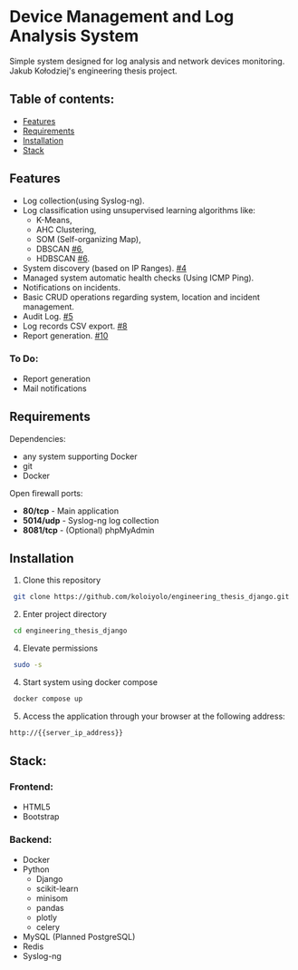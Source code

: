 # Device Management and Log Analysis System
Simple system designed for log analysis and network devices monitoring.\
Jakub Kołodziej's engineering thesis project.

## Table of contents:
- [Features](#features)
- [Requirements](#requirements)
- [Installation](#installation)
- [Stack](#stack)


## Features
* Log collection(using Syslog-ng).
* Log classification using unsupervised learning algorithms like:
  * K-Means,
  * AHC Clustering,
  * SOM (Self-organizing Map),
  * DBSCAN [#6](https://github.com/koloiyolo/engineering_thesis_django/pull/6),
  * HDBSCAN [#6](https://github.com/koloiyolo/engineering_thesis_django/pull/6).
* System discovery (based on IP Ranges). [#4](https://github.com/koloiyolo/engineering_thesis_django/pull/4)
* Managed system automatic health checks (Using ICMP Ping).
* Notifications on incidents.
* Basic CRUD operations regarding system, location and incident management.
* Audit Log. [#5](https://github.com/koloiyolo/engineering_thesis_django/pull/5)
* Log records CSV export. [#8](https://github.com/koloiyolo/engineering_thesis_django/pull/8)
* Report generation. [#10](https://github.com/koloiyolo/engineering_thesis_django/pull/10)

### To Do:
* Report generation
* Mail notifications

## Requirements
Dependencies:
  * any system supporting Docker
  * git
  * Docker

Open firewall ports:
  * **80/tcp** - Main application
  * **5014/udp** - Syslog-ng log collection
  * **8081/tcp** - (Optional) phpMyAdmin

## Installation

1. Clone this repository
``` bash
 git clone https://github.com/koloiyolo/engineering_thesis_django.git
```
2. Enter project directory
``` bash
 cd engineering_thesis_django
```
4. Elevate permissions
``` bash
 sudo -s
```
4. Start system using docker compose
``` bash
 docker compose up
```
5. Access the application through your browser at the following address:
```bash
http://{{server_ip_address}}
```

## Stack:
### Frontend:
* HTML5
* Bootstrap
### Backend:
* Docker
* Python
  * Django
  * scikit-learn
  * minisom
  * pandas
  * plotly
  * celery
* MySQL (Planned PostgreSQL)
* Redis
* Syslog-ng
